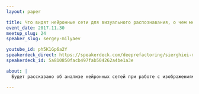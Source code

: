 ```yaml
---
layout: paper

title: Что видят нейронные сети для визуального распознавания, о чем мечтают и как их можно обмануть
event_date: 2017.11.30
meetup_slug: 24
speaker_slug: sergey-milyaev

youtube_id: ph5K1Gp6a2Y
speakerdeck_direct: https://speakerdeck.com/deeprefactoring/sierghiei-miliaiev-chto-vidiat-nieironnyie-sieti-dlia-vizual-nogho-raspoznavaniia-o-chiem-miechtaiut-i-kak-ikh-mozhno-obmanut
speakerdeck_id: 5a810850facb497fab504262a4be1a3e

about: |
  Будет рассказано об анализе нейронных сетей при работе с изображениями, а именно, что они находят в картинках для решения различных задач. Будет небольшое введение в машинное обучение для лучшего восприятия доклада широкой аудиторией

---
```

